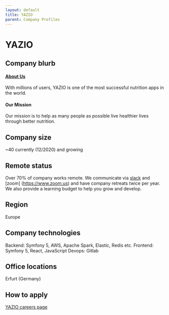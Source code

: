 ```yaml
---
layout: default
title: YAZIO
parent: Company Profiles
---
```


# YAZIO
## Company blurb
#### [About Us](https://www.yazio.com/en/about-us)
With millions of users, YAZIO is one of the most successful nutrition apps in the world.
#### Our Mission
Our mission is to help as many people as possible live healthier lives through better nutrition.
## Company size
~40 currently (12/2020) and growing
## Remote status
Over 70% of company works remote. We communicate via [slack](https://www.slack.com) and [zoom] (https://www.zoom.us) and have company retreats twice per year. We also provide a learning budget to help you grow and develop.
## Region
Europe
## Company technologies
Backend: 
Symfony 5, AWS, Apache Spark, Elastic, Redis etc.
Frontend: 
Symfony 5, React, JavaScript
Devops: 
Gitlab
## Office locations
Erfurt (Germany)
## How to apply
[YAZIO careers page](https://www.yazio.com/en/jobs)
